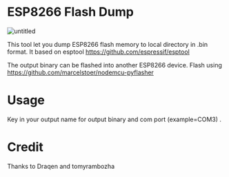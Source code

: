 # ESP8266 Flash Dump

![untitled](https://user-images.githubusercontent.com/36906814/38973398-2f62dc22-43d8-11e8-9ad4-a218026ced67.png)

This tool let you dump ESP8266 flash memory to local directory in .bin format. It based on esptool https://github.com/espressif/esptool

The output binary can be flashed into another ESP8266 device. Flash using https://github.com/marcelstoer/nodemcu-pyflasher

# Usage

Key in your output name for output binary and com port (example=COM3) .

# Credit

Thanks to Draqen and tomyrambozha
